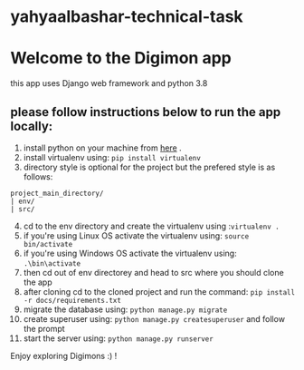 # yahyaalbashar-technical-task
# Welcome to the Digimon app
this app uses Django web framework and python 3.8
## please follow instructions below to run the app locally:
1. install python on your machine from  [here](https://python.org/downloads/ ) .
2. install virtualenv using: `pip install virtualenv`
3. directory style is optional for the project but the prefered style is as follows:    	
~~~~
project_main_directory/
| env/
| src/
~~~~
4. cd to the env directory and create the virtualenv using :`virtualenv .`
5. if you're using Linux OS activate the virtualenv using: `source bin/activate`
6. if you're using Windows OS activate the virtualenv using: `.\bin\activate`
7. then cd out of env directorey and head to src where you should clone the app
8. after cloning cd to the cloned project and run the command: `pip install -r docs/requirements.txt`
9. migrate the database using: `python manage.py migrate`
10. create superuser using: `python manage.py createsuperuser` and follow the prompt
11. start the server using: `python manage.py runserver`

Enjoy exploring Digimons :) !
